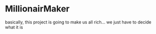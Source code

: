 # MillionairMaker
basically, this project is going to make us all rich... we just have to decide what it is
